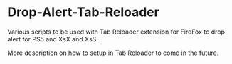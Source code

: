 # Drop-Alert-Tab-Reloader

Various scripts to be used with Tab Reloader extension for FireFox to drop alert for PS5 and XsX and XsS.

More description on how to setup in Tab Reloader to come in the future.
